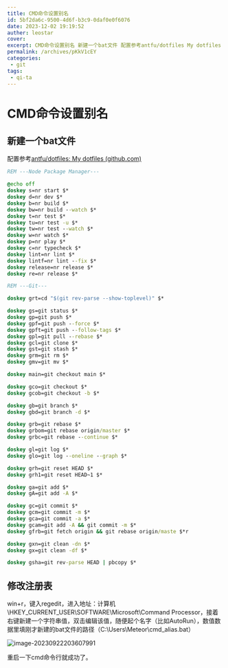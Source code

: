 ```yaml
---
title: CMD命令设置别名
id: 5bf2da6c-9500-4d6f-b3c9-0daf0e0f6076
date: 2023-12-02 19:19:52
auther: leostar
cover:
excerpt: CMD命令设置别名 新建一个bat文件 配置参考antfu/dotfiles My dotfiles (github.com) REM ---Node Package Manager---@echo offdoskey s=nr start $*doskey d=nr dev $*dos
permalink: /archives/pKkV1cEY
categories:
 - git
tags:
 - qi-ta
---
```


# CMD命令设置别名

## 新建一个bat文件

配置参考[antfu/dotfiles: My dotfiles (github.com)](https://github.com/antfu/dotfiles)

```bat
REM ---Node Package Manager---

@echo off
doskey s=nr start $*
doskey d=nr dev $*
doskey b=nr build $*
doskey bw=nr build --watch $*
doskey t=nr test $*
doskey tu=nr test -u $*
doskey tw=nr test --watch $*
doskey w=nr watch $*
doskey p=nr play $*
doskey c=nr typecheck $*
doskey lint=nr lint $*
doskey lintf=nr lint --fix $*
doskey release=nr release $*
doskey re=nr release $*

REM ---Git---

doskey grt=cd "$(git rev-parse --show-toplevel)" $*

doskey gs=git status $*
doskey gp=git push $*
doskey gpf=git push --force $*
doskey gpft=git push --follow-tags $*
doskey gpl=git pull --rebase $*
doskey gcl=git clone $*
doskey gst=git stash $*
doskey grm=git rm $*
doskey gmv=git mv $*

doskey main=git checkout main $*

doskey gco=git checkout $*
doskey gcob=git checkout -b $*

doskey gb=git branch $*
doskey gbd=git branch -d $*

doskey grb=git rebase $*
doskey grbom=git rebase origin/master $*
doskey grbc=git rebase --continue $*

doskey gl=git log $*
doskey glo=git log --oneline --graph $*

doskey grh=git reset HEAD $*
doskey grh1=git reset HEAD~1 $*

doskey ga=git add $*
doskey gA=git add -A $*

doskey gc=git commit $*
doskey gcm=git commit -m $*
doskey gca=git commit -a $*
doskey gcam=git add -A && git commit -m $*
doskey gfrb=git fetch origin && git rebase origin/maste $*r

doskey gxn=git clean -dn $*
doskey gx=git clean -df $*

doskey gsha=git rev-parse HEAD | pbcopy $*
```

## 修改注册表

win+r，键入regedit，进入地址：计算机\HKEY_CURRENT_USER\SOFTWARE\Microsoft\Command Processor，接着右键新建一个字符串值，双击编辑该值，随便起个名字（比如AutoRun），数值数据里填刚才新建的bat文件的路径（C:\Users\Meteor\cmd_alias.bat）

![image-20230922203607991](https://img.leostar.top/study/image-20230922203607991.png)

重启一下cmd命令行就成功了。
